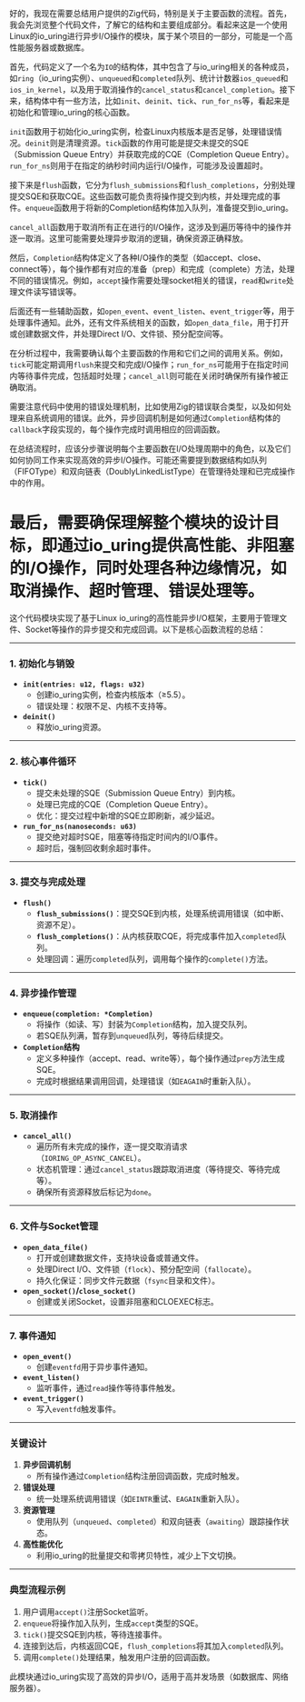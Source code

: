 好的，我现在需要总结用户提供的Zig代码，特别是关于主要函数的流程。首先，我会先浏览整个代码文件，了解它的结构和主要组成部分。看起来这是一个使用Linux的io_uring进行异步I/O操作的模块，属于某个项目的一部分，可能是一个高性能服务器或数据库。

首先，代码定义了一个名为`IO`的结构体，其中包含了与io_uring相关的各种成员，如`ring`（io_uring实例）、`unqueued`和`completed`队列、统计计数器`ios_queued`和`ios_in_kernel`，以及用于取消操作的`cancel_status`和`cancel_completion`。接下来，结构体中有一些方法，比如`init`、`deinit`、`tick`、`run_for_ns`等，看起来是初始化和管理io_uring的核心函数。

`init`函数用于初始化io_uring实例，检查Linux内核版本是否足够，处理错误情况。`deinit`则是清理资源。`tick`函数的作用可能是提交未提交的SQE（Submission Queue Entry）并获取完成的CQE（Completion Queue Entry）。`run_for_ns`则用于在指定的纳秒时间内运行I/O操作，可能涉及设置超时。

接下来是`flush`函数，它分为`flush_submissions`和`flush_completions`，分别处理提交SQE和获取CQE。这些函数可能负责将操作提交到内核，并处理完成的事件。`enqueue`函数用于将新的Completion结构体加入队列，准备提交到io_uring。

`cancel_all`函数用于取消所有正在进行的I/O操作，这涉及到遍历等待中的操作并逐一取消。这里可能需要处理异步取消的逻辑，确保资源正确释放。

然后，`Completion`结构体定义了各种I/O操作的类型（如accept、close、connect等），每个操作都有对应的准备（prep）和完成（complete）方法，处理不同的错误情况。例如，`accept`操作需要处理socket相关的错误，`read`和`write`处理文件读写错误等。

后面还有一些辅助函数，如`open_event`、`event_listen`、`event_trigger`等，用于处理事件通知。此外，还有文件系统相关的函数，如`open_data_file`，用于打开或创建数据文件，并处理Direct I/O、文件锁、预分配空间等。

在分析过程中，我需要确认每个主要函数的作用和它们之间的调用关系。例如，`tick`可能定期调用`flush`来提交和完成I/O操作；`run_for_ns`可能用于在指定时间内等待事件完成，包括超时处理；`cancel_all`则可能在关闭时确保所有操作被正确取消。

需要注意代码中使用的错误处理机制，比如使用Zig的错误联合类型，以及如何处理来自系统调用的错误。此外，异步回调机制是如何通过`Completion`结构体的`callback`字段实现的，每个操作完成时调用相应的回调函数。

在总结流程时，应该分步骤说明每个主要函数在I/O处理周期中的角色，以及它们如何协同工作来实现高效的异步I/O操作。可能还需要提到数据结构如队列（FIFOType）和双向链表（DoublyLinkedListType）在管理待处理和已完成操作中的作用。

最后，需要确保理解整个模块的设计目标，即通过io_uring提供高性能、非阻塞的I/O操作，同时处理各种边缘情况，如取消操作、超时管理、错误处理等。
================================================
这个代码模块实现了基于Linux io_uring的高性能异步I/O框架，主要用于管理文件、Socket等操作的异步提交和完成回调。以下是核心函数流程的总结：

---

### **1. 初始化与销毁**
- **`init(entries: u12, flags: u32)`**  
  - 创建io_uring实例，检查内核版本（≥5.5）。
  - 错误处理：权限不足、内核不支持等。
- **`deinit()`**  
  - 释放io_uring资源。

---

### **2. 核心事件循环**
- **`tick()`**  
  - 提交未处理的SQE（Submission Queue Entry）到内核。
  - 处理已完成的CQE（Completion Queue Entry）。
  - 优化：提交过程中新增的SQE立即刷新，减少延迟。
- **`run_for_ns(nanoseconds: u63)`**  
  - 提交绝对超时SQE，阻塞等待指定时间内的I/O事件。
  - 超时后，强制回收剩余超时事件。

---

### **3. 提交与完成处理**
- **`flush()`**  
  - **`flush_submissions()`**：提交SQE到内核，处理系统调用错误（如中断、资源不足）。
  - **`flush_completions()`**：从内核获取CQE，将完成事件加入`completed`队列。
  - 处理回调：遍历`completed`队列，调用每个操作的`complete()`方法。

---

### **4. 异步操作管理**
- **`enqueue(completion: *Completion)`**  
  - 将操作（如读、写）封装为`Completion`结构，加入提交队列。
  - 若SQE队列满，暂存到`unqueued`队列，等待后续提交。
- **`Completion`结构**  
  - 定义多种操作（accept、read、write等），每个操作通过`prep`方法生成SQE。
  - 完成时根据结果调用回调，处理错误（如`EAGAIN`时重新入队）。

---

### **5. 取消操作**
- **`cancel_all()`**  
  - 遍历所有未完成的操作，逐一提交取消请求（`IORING_OP_ASYNC_CANCEL`）。
  - 状态机管理：通过`cancel_status`跟踪取消进度（等待提交、等待完成等）。
  - 确保所有资源释放后标记为`done`。

---

### **6. 文件与Socket管理**
- **`open_data_file()`**  
  - 打开或创建数据文件，支持块设备或普通文件。
  - 处理Direct I/O、文件锁（`flock`）、预分配空间（`fallocate`）。
  - 持久化保证：同步文件元数据（`fsync`目录和文件）。
- **`open_socket()`/`close_socket()`**  
  - 创建或关闭Socket，设置非阻塞和CLOEXEC标志。

---

### **7. 事件通知**
- **`open_event()`**  
  - 创建`eventfd`用于异步事件通知。
- **`event_listen()`**  
  - 监听事件，通过`read`操作等待事件触发。
- **`event_trigger()`**  
  - 写入`eventfd`触发事件。

---

### **关键设计**
1. **异步回调机制**  
   - 所有操作通过`Completion`结构注册回调函数，完成时触发。
2. **错误处理**  
   - 统一处理系统调用错误（如`EINTR`重试、`EAGAIN`重新入队）。
3. **资源管理**  
   - 使用队列（`unqueued`、`completed`）和双向链表（`awaiting`）跟踪操作状态。
4. **高性能优化**  
   - 利用io_uring的批量提交和零拷贝特性，减少上下文切换。

---

### **典型流程示例**
1. 用户调用`accept()`注册Socket监听。
2. `enqueue`将操作加入队列，生成`accept`类型的SQE。
3. `tick()`提交SQE到内核，等待连接事件。
4. 连接到达后，内核返回CQE，`flush_completions`将其加入`completed`队列。
5. 调用`complete()`处理结果，触发用户注册的回调函数。

此模块通过io_uring实现了高效的异步I/O，适用于高并发场景（如数据库、网络服务器）。